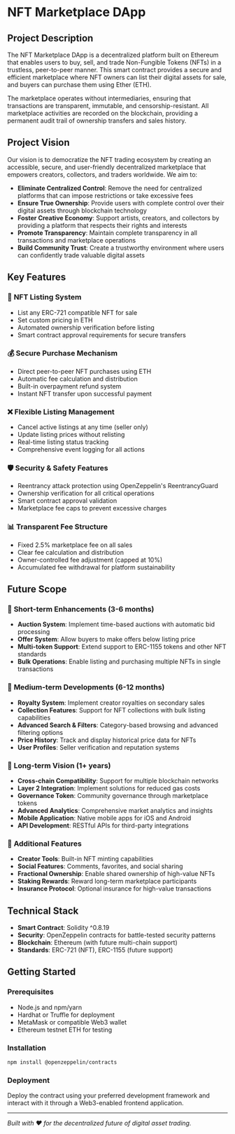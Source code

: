 # NFT Marketplace DApp

## Project Description

The NFT Marketplace DApp is a decentralized platform built on Ethereum that enables users to buy, sell, and trade Non-Fungible Tokens (NFTs) in a trustless, peer-to-peer manner. This smart contract provides a secure and efficient marketplace where NFT owners can list their digital assets for sale, and buyers can purchase them using Ether (ETH).

The marketplace operates without intermediaries, ensuring that transactions are transparent, immutable, and censorship-resistant. All marketplace activities are recorded on the blockchain, providing a permanent audit trail of ownership transfers and sales history.

## Project Vision

Our vision is to democratize the NFT trading ecosystem by creating an accessible, secure, and user-friendly decentralized marketplace that empowers creators, collectors, and traders worldwide. We aim to:

- **Eliminate Centralized Control**: Remove the need for centralized platforms that can impose restrictions or take excessive fees
- **Ensure True Ownership**: Provide users with complete control over their digital assets through blockchain technology
- **Foster Creative Economy**: Support artists, creators, and collectors by providing a platform that respects their rights and interests
- **Promote Transparency**: Maintain complete transparency in all transactions and marketplace operations
- **Build Community Trust**: Create a trustworthy environment where users can confidently trade valuable digital assets

## Key Features

### 🏪 **NFT Listing System**
- List any ERC-721 compatible NFT for sale
- Set custom pricing in ETH
- Automated ownership verification before listing
- Smart contract approval requirements for secure transfers

### 💰 **Secure Purchase Mechanism**
- Direct peer-to-peer NFT purchases using ETH
- Automatic fee calculation and distribution
- Built-in overpayment refund system
- Instant NFT transfer upon successful payment

### ❌ **Flexible Listing Management**
- Cancel active listings at any time (seller only)
- Update listing prices without relisting
- Real-time listing status tracking
- Comprehensive event logging for all actions

### 🛡️ **Security & Safety Features**
- Reentrancy attack protection using OpenZeppelin's ReentrancyGuard
- Ownership verification for all critical operations
- Smart contract approval validation
- Marketplace fee caps to prevent excessive charges

### 📊 **Transparent Fee Structure**
- Fixed 2.5% marketplace fee on all sales
- Clear fee calculation and distribution
- Owner-controlled fee adjustment (capped at 10%)
- Accumulated fee withdrawal for platform sustainability

## Future Scope

### 🎯 **Short-term Enhancements (3-6 months)**
- **Auction System**: Implement time-based auctions with automatic bid processing
- **Offer System**: Allow buyers to make offers below listing price
- **Multi-token Support**: Extend support to ERC-1155 tokens and other NFT standards
- **Bulk Operations**: Enable listing and purchasing multiple NFTs in single transactions

### 🚀 **Medium-term Developments (6-12 months)**
- **Royalty System**: Implement creator royalties on secondary sales
- **Collection Features**: Support for NFT collections with bulk listing capabilities
- **Advanced Search & Filters**: Category-based browsing and advanced filtering options
- **Price History**: Track and display historical price data for NFTs
- **User Profiles**: Seller verification and reputation systems

### 🌟 **Long-term Vision (1+ years)**
- **Cross-chain Compatibility**: Support for multiple blockchain networks
- **Layer 2 Integration**: Implement solutions for reduced gas costs
- **Governance Token**: Community governance through marketplace tokens
- **Advanced Analytics**: Comprehensive market analytics and insights
- **Mobile Application**: Native mobile apps for iOS and Android
- **API Development**: RESTful APIs for third-party integrations

### 🎨 **Additional Features**
- **Creator Tools**: Built-in NFT minting capabilities
- **Social Features**: Comments, favorites, and social sharing
- **Fractional Ownership**: Enable shared ownership of high-value NFTs
- **Staking Rewards**: Reward long-term marketplace participants
- **Insurance Protocol**: Optional insurance for high-value transactions

## Technical Stack

- **Smart Contract**: Solidity ^0.8.19
- **Security**: OpenZeppelin contracts for battle-tested security patterns
- **Blockchain**: Ethereum (with future multi-chain support)
- **Standards**: ERC-721 (NFT), ERC-1155 (future support)

## Getting Started

### Prerequisites
- Node.js and npm/yarn
- Hardhat or Truffle for deployment
- MetaMask or compatible Web3 wallet
- Ethereum testnet ETH for testing

### Installation
```bash
npm install @openzeppelin/contracts
```

### Deployment
Deploy the contract using your preferred development framework and interact with it through a Web3-enabled frontend application.



---

*Built with ❤️ for the decentralized future of digital asset trading.*
